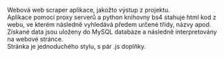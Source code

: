 Webová web scraper aplikace, jakožto výstup z projektu. </br>
Aplikace pomocí proxy serverů a python knihovny bs4 stahuje html kod z webu, ve kterém následně vyhledává předem určené třídy, názvy apod.</br>
Získané data jsou uloženy do MySQL databáze a následně interpretovány na webové stránce.</br>
Stránka je jednoduchého stylu, s pár .js doplňky.</br>
